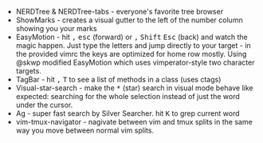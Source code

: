 * NERDTree & NERDTree-tabs - everyone's favorite tree browser
* ShowMarks - creates a visual gutter to the left of the number column showing you your marks
* EasyMotion - hit <kbd>,</kbd> <kbd>esc</kbd> (forward) or <kbd>,</kbd> <kbd>Shift</kbd> <kbd>Esc</kbd> (back) and watch the magic happen. Just type the letters and jump directly to your target - in the provided vimrc the keys are optimized for home row mostly. Using @skwp modified EasyMotion which uses vimperator-style two character targets.
* TagBar - hit <kbd>,</kbd> <kbd>T</kbd> to see a list of methods in a class (uses ctags)
* Visual-star-search - make the <kbd>*</kbd> (star) search in visual mode behave like expected: searching for the whole selection instead of just the word under the cursor.
* Ag - super fast search by Silver Searcher. hit <kbd>K</kbd> to grep current word
* vim-tmux-navigator - nagivate between vim and tmux splits in the same way you move between normal vim splits.
